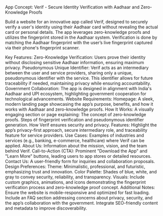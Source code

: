 App Concept: Verif - Secure Identity Verification with Aadhaar and Zero-Knowledge Proofs

Build a website for an innovative app called Verif, designed to securely verify a user's identity using their Aadhaar card without revealing the actual card or personal details. The app leverages zero-knowledge proofs and utilizes the fingerprint stored in the Aadhaar system. Verification is done by matching the Aadhaar fingerprint with the user’s live fingerprint captured via their phone's fingerprint scanner.

Key Features:
Zero-Knowledge Verification: Users prove their identity without disclosing sensitive Aadhaar information, ensuring maximum privacy.
Pseudonymous Unique Identifier: Verif acts as an intermediary between the user and service providers, sharing only a unique, pseudonymous identifier with the service. This identifier allows for future traceability if needed, maintaining privacy while ensuring accountability.
Government Collaboration: The app is designed in alignment with India's Aadhaar and UPI ecosystem, highlighting government cooperation for technological advancements.
Website Requirements:
Homepage: A sleek, modern landing page showcasing the app’s purpose, benefits, and how it works with Aadhaar and zero-knowledge proofs.
How It Works: A visually engaging section or page explaining:
The concept of zero-knowledge proofs.
Steps of fingerprint verification and pseudonymous identifier generation.
How Verif ensures security and privacy.
Features: Highlight the app’s privacy-first approach, secure intermediary role, and traceability feature for service providers.
Use Cases: Examples of industries and services (e.g., banking, e-commerce, healthcare) where Verif can be applied.
About Us: Information about the mission, vision, and the team behind Verif.
Call-to-Action (CTA): Prominent "Download the App" and "Learn More" buttons, leading users to app stores or detailed resources.
Contact Us: A user-friendly form for inquiries and collaboration proposals.
Design Preferences:
Theme: Minimalistic, professional, and futuristic, emphasizing trust and innovation.
Color Palette: Shades of blue, white, and gray to convey security, reliability, and transparency.
Visuals: Include custom graphics, animations, and icons demonstrating the fingerprint verification process and zero-knowledge proof concept.
Additional Notes:
Ensure the website is mobile-responsive and optimized for fast loading.
Include an FAQ section addressing concerns about privacy, security, and the app’s collaboration with the government.
Integrate SEO-friendly content and metadata to improve discoverability.
